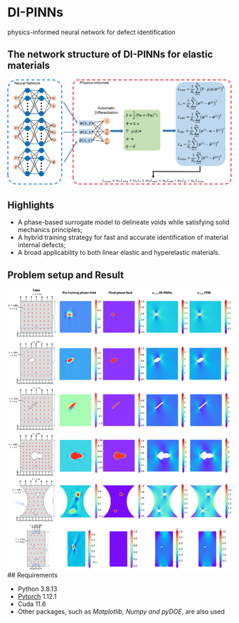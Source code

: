 # DI-PINNs
physics-informed neural network for defect identification

## The network structure of DI-PINNs for elastic materials
<img src="https://github.com/HHS25/DI-PINNs/blob/main/Img/DI-PINNs.png" width="700" />

## Highlights
- A phase-based surrogate model to delineate voids while satisfying solid mechanics principles;
- A hybrid training strategy for fast and accurate identification of material internal defects;
- A broad applicability to both linear elastic and hyperelastic materials.

## Problem setup and Result
<img src="https://github.com/HHS25/DI-PINNs/blob/main/Img/elasticresults.pdf" width="700" />
## Requirements

- Python 3.8.13
- [Pytorch](https://pytorch.org/) 1.12.1
- Cuda 11.6
- Other packages, such as *Matplotlib, Numpy and pyDOE*, are also used
